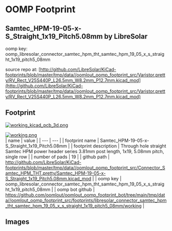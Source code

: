 # OOMP Footprint  
## Samtec_HPM-19-05-x-S_Straight_1x19_Pitch5.08mm  by LibreSolar  
  
oomp key: oomp_libresolar_connector_samtec_hpm_tht_samtec_hpm_19_05_x_s_straight_1x19_pitch5_08mm  
  
source repo at: [http://github.com/LibreSolar/KiCad-footprints/blob/master/tmp/data//oomlout_oomp_footprint_src/Varistor.pretty/RV_Rect_V25S440P_L26.5mm_W8.2mm_P12.7mm.kicad_mod](http://github.com/LibreSolar/KiCad-footprints/blob/master/tmp/data//oomlout_oomp_footprint_src/Varistor.pretty/RV_Rect_V25S440P_L26.5mm_W8.2mm_P12.7mm.kicad_mod)  
## Footprint  
  
[![working_kicad_pcb_3d.png](working_kicad_pcb_3d_600.png)](working_kicad_pcb_3d.png)  
  
[![working.png](working_600.png)](working.png)  
| name | value | 
| --- | --- | 
| footprint name | Samtec_HPM-19-05-x-S_Straight_1x19_Pitch5.08mm | 
| footprint description | Through hole straight Samtec HPM power header series 3.81mm post length, 1x19, 5.08mm pitch, single row | 
| number of pads | 19 | 
| github path | http://github.com/LibreSolar/KiCad-footprints/blob/master/tmp/data//oomlout_oomp_footprint_src/Connector_Samtec_HPM_THT.pretty/Samtec_HPM-19-05-x-S_Straight_1x19_Pitch5.08mm.kicad_mod | 
| oomp key | oomp_libresolar_connector_samtec_hpm_tht_samtec_hpm_19_05_x_s_straight_1x19_pitch5_08mm | 
| oomp bot github | https://github.com/oomlout/oomlout_oomp_footprint_bot/tree/main/tmp/data//oomlout_oomp_footprint_src/footprints/libresolar_connector_samtec_hpm_tht_samtec_hpm_19_05_x_s_straight_1x19_pitch5_08mm/working | 
## Images  
